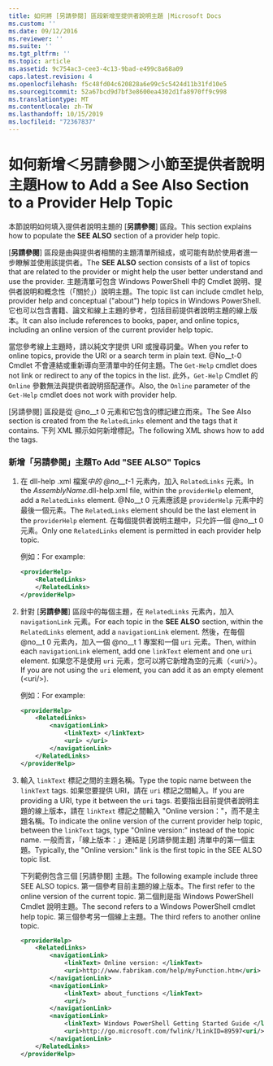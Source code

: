 ```yaml
---
title: 如何將 [另請參閱] 區段新增至提供者說明主題 |Microsoft Docs
ms.custom: ''
ms.date: 09/12/2016
ms.reviewer: ''
ms.suite: ''
ms.tgt_pltfrm: ''
ms.topic: article
ms.assetid: 9c754ac3-cee3-4c13-9bad-e499c8a68a09
caps.latest.revision: 4
ms.openlocfilehash: f5c48fd04c620828a6e99c5c5424d11b31fd10e5
ms.sourcegitcommit: 52a67bcd9d7bf3e8600ea4302d1fa8970ff9c998
ms.translationtype: MT
ms.contentlocale: zh-TW
ms.lasthandoff: 10/15/2019
ms.locfileid: "72367837"
---
```

# <a name="how-to-add-a-see-also-section-to-a-provider-help-topic"></a><span data-ttu-id="653fe-102">如何新增＜另請參閱＞小節至提供者說明主題</span><span class="sxs-lookup"><span data-stu-id="653fe-102">How to Add a See Also Section to a Provider Help Topic</span></span>

<span data-ttu-id="653fe-103">本節說明如何填入提供者說明主題的 [**另請參閱**] 區段。</span><span class="sxs-lookup"><span data-stu-id="653fe-103">This section explains how to populate the **SEE ALSO** section of a provider help topic.</span></span>

<span data-ttu-id="653fe-104">[**另請參閱**] 區段是由與提供者相關的主題清單所組成，或可能有助於使用者進一步瞭解並使用該提供者。</span><span class="sxs-lookup"><span data-stu-id="653fe-104">The **SEE ALSO** section consists of a list of topics that are related to the provider or might help the user better understand and use the provider.</span></span> <span data-ttu-id="653fe-105">主題清單可包含 Windows PowerShell 中的 Cmdlet 說明、提供者說明和概念性（「關於」）說明主題。</span><span class="sxs-lookup"><span data-stu-id="653fe-105">The topic list can include cmdlet help, provider help and conceptual ("about") help topics in Windows PowerShell.</span></span> <span data-ttu-id="653fe-106">它也可以包含書籍、論文和線上主題的參考，包括目前提供者說明主題的線上版本。</span><span class="sxs-lookup"><span data-stu-id="653fe-106">It can also include references to books, paper, and online topics, including an online version of the current provider help topic.</span></span>

<span data-ttu-id="653fe-107">當您參考線上主題時，請以純文字提供 URI 或搜尋詞彙。</span><span class="sxs-lookup"><span data-stu-id="653fe-107">When you refer to online topics, provide the URI or a search term in plain text.</span></span> <span data-ttu-id="653fe-108">@No__t-0 Cmdlet 不會連結或重新導向至清單中的任何主題。</span><span class="sxs-lookup"><span data-stu-id="653fe-108">The `Get-Help` cmdlet does not link or redirect to any of the topics in the list.</span></span> <span data-ttu-id="653fe-109">此外，`Get-Help` Cmdlet 的 `Online` 參數無法與提供者說明搭配運作。</span><span class="sxs-lookup"><span data-stu-id="653fe-109">Also, the `Online` parameter of the `Get-Help` cmdlet does not work with provider help.</span></span>

<span data-ttu-id="653fe-110">[另請參閱] 區段是從 @no__t 0 元素和它包含的標記建立而來。</span><span class="sxs-lookup"><span data-stu-id="653fe-110">The See Also section is created from the `RelatedLinks` element and the tags that it contains.</span></span> <span data-ttu-id="653fe-111">下列 XML 顯示如何新增標記。</span><span class="sxs-lookup"><span data-stu-id="653fe-111">The following XML shows how to add the tags.</span></span>

### <a name="to-add-see-also-topics"></a><span data-ttu-id="653fe-112">新增「另請參閱」主題</span><span class="sxs-lookup"><span data-stu-id="653fe-112">To Add "SEE ALSO" Topics</span></span>

1. <span data-ttu-id="653fe-113">在 dll-help .xml 檔案*中的 @no__t*-1 元素內，加入 `RelatedLinks` 元素。</span><span class="sxs-lookup"><span data-stu-id="653fe-113">In the *AssemblyName*.dll-help.xml file, within the `providerHelp` element, add a `RelatedLinks` element.</span></span> <span data-ttu-id="653fe-114">@No__t 0 元素應該是 `providerHelp` 元素中的最後一個元素。</span><span class="sxs-lookup"><span data-stu-id="653fe-114">The `RelatedLinks` element should be the last element in the `providerHelp` element.</span></span> <span data-ttu-id="653fe-115">在每個提供者說明主題中，只允許一個 @no__t 0 元素。</span><span class="sxs-lookup"><span data-stu-id="653fe-115">Only one `RelatedLinks` element is permitted in each provider help topic.</span></span>

   <span data-ttu-id="653fe-116">例如：</span><span class="sxs-lookup"><span data-stu-id="653fe-116">For example:</span></span>

    ```xml
    <providerHelp>
        <RelatedLinks>
        </RelatedLinks>
    </providerHelp>
    ```

2. <span data-ttu-id="653fe-117">針對 [**另請參閱**] 區段中的每個主題，在 `RelatedLinks` 元素內，加入 `navigationLink` 元素。</span><span class="sxs-lookup"><span data-stu-id="653fe-117">For each topic in the **SEE ALSO** section, within the `RelatedLinks` element, add a `navigationLink` element.</span></span> <span data-ttu-id="653fe-118">然後，在每個 @no__t 0 元素內，加入一個 @no__t 1 專案和一個 `uri` 元素。</span><span class="sxs-lookup"><span data-stu-id="653fe-118">Then, within each `navigationLink` element, add one `linkText` element and one `uri` element.</span></span> <span data-ttu-id="653fe-119">如果您不是使用 `uri` 元素，您可以將它新增為空的元素（\<uri/>）。</span><span class="sxs-lookup"><span data-stu-id="653fe-119">If you are not using the `uri` element, you can add it as an empty element (\<uri/>).</span></span>

   <span data-ttu-id="653fe-120">例如：</span><span class="sxs-lookup"><span data-stu-id="653fe-120">For example:</span></span>

    ```xml
    <providerHelp>
        <RelatedLinks>
            <navigationLink>
                <linkText> </linkText>
                <uri> </uri>
            </navigationLink>
        </RelatedLinks>
    </providerHelp>
    ```

3. <span data-ttu-id="653fe-121">輸入 `linkText` 標記之間的主題名稱。</span><span class="sxs-lookup"><span data-stu-id="653fe-121">Type the topic name between the `linkText` tags.</span></span> <span data-ttu-id="653fe-122">如果您要提供 URI，請在 `uri` 標記之間輸入。</span><span class="sxs-lookup"><span data-stu-id="653fe-122">If you are providing a URI, type it between the `uri` tags.</span></span> <span data-ttu-id="653fe-123">若要指出目前提供者說明主題的線上版本，請在 `linkText` 標記之間輸入 "Online version："，而不是主題名稱。</span><span class="sxs-lookup"><span data-stu-id="653fe-123">To indicate the online version of the current provider help topic, between the `linkText` tags, type "Online version:" instead of the topic name.</span></span> <span data-ttu-id="653fe-124">一般而言，「線上版本：」連結是 [另請參閱主題] 清單中的第一個主題。</span><span class="sxs-lookup"><span data-stu-id="653fe-124">Typically, the "Online version:" link is the first topic in the SEE ALSO topic list.</span></span>

   <span data-ttu-id="653fe-125">下列範例包含三個 [另請參閱] 主題。</span><span class="sxs-lookup"><span data-stu-id="653fe-125">The following example include three SEE ALSO topics.</span></span> <span data-ttu-id="653fe-126">第一個參考目前主題的線上版本。</span><span class="sxs-lookup"><span data-stu-id="653fe-126">The first refer to the online version of the current topic.</span></span> <span data-ttu-id="653fe-127">第二個則是指 Windows PowerShell Cmdlet 說明主題。</span><span class="sxs-lookup"><span data-stu-id="653fe-127">The second refers to a Windows PowerShell cmdlet help topic.</span></span> <span data-ttu-id="653fe-128">第三個參考另一個線上主題。</span><span class="sxs-lookup"><span data-stu-id="653fe-128">The third refers to another online topic.</span></span>

    ```xml
    <providerHelp>
        <RelatedLinks>
            <navigationLink>
                <linkText> Online version: </linkText>
                <uri>http://www.fabrikam.com/help/myFunction.htm</uri>
            </navigationLink>
            <navigationLink>
                <linkText> about_functions </linkText>
                <uri/>
            </navigationLink>
            <navigationLink>
                <linkText> Windows PowerShell Getting Started Guide </linkText>
                <uri>http://go.microsoft.com/fwlink/?LinkID=89597<uri/>
            </navigationLink>
        </RelatedLinks>
    </providerHelp>
    ```